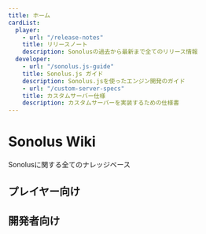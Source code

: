 ```yaml
---
title: ホーム
cardList:
  player:
    - url: "/release-notes"
    title: リリースノート
    description: Sonolusの過去から最新まで全てのリリース情報
  developer:
    - url: "/sonolus.js-guide"
    title: Sonolus.js ガイド
    description: Sonolus.jsを使ったエンジン開発のガイド
    - url: "/custom-server-specs"
    title: カスタムサーバー仕様
    description: カスタムサーバーを実装するための仕様書
---
```


# Sonolus Wiki

Sonolusに関する全てのナレッジベース

## プレイヤー向け

<cardlist category="player"></cardlist>

## 開発者向け

<cardlist category="developer"></cardlist>
